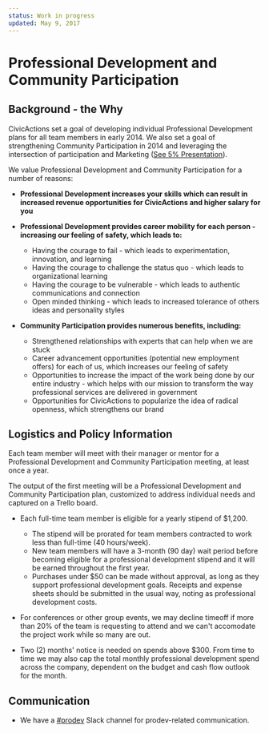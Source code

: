 ```yaml
---
status: Work in progress
updated: May 9, 2017
---
```


# Professional Development and Community Participation

## <a name="background-why"></a>Background - the Why

CivicActions set a goal of developing individual Professional Development plans for all team members in early 2014. We also set a goal of strengthening Community Participation in 2014 and leveraging the intersection of participation and Marketing ([See 5% Presentation](https://docs.google.com/presentation/d/1GuEXsq8m80Sl9Jk2GE_b2oKsk38F11Vc5m7B8M8rGaA/edit#slide=id.g235778c_0_2)).

We value Professional Development and Community Participation for a number of reasons:

* **Professional Development increases your skills which can result in increased revenue opportunities for CivicActions and higher salary for you**

* **Professional Development provides career mobility for each person - increasing our feeling of safety, which leads to:**

    * Having the courage to fail - which leads to experimentation, innovation, and learning
    * Having the courage to challenge the status quo - which leads to organizational learning
    * Having the courage to be vulnerable - which leads to authentic communications and connection
    * Open minded thinking - which leads to increased tolerance of others ideas and personality styles

* **Community Participation provides numerous benefits, including:**

    * Strengthened relationships with experts that can help when we are stuck
    * Career advancement opportunities (potential new employment offers) for each of us, which increases our feeling of safety
    * Opportunities to increase the impact of the work being done by our entire industry - which helps with our mission to transform the way professional services are delivered in government
    * Opportunities for CivicActions to popularize the idea of radical openness, which strengthens our brand

## <a name="logistics-policy"></a>Logistics and Policy Information

Each team member will meet with their manager or mentor for a Professional Development and Community Participation meeting, at least once a year.

The output of the first meeting will be a Professional Development and Community Participation plan, customized to address individual needs and captured on a Trello board.

* Each full-time team member is eligible for a yearly stipend of $1,200.

    * The stipend will be prorated for team members contracted to work less than full-time (40 hours/week).
    * New team members will have a 3-month (90 day) wait period before becoming eligible for a professional development stipend and it will be earned throughout the first year.
    * Purchases under $50 can be made without approval, as long as they support professional development goals. Receipts and expense sheets should be submitted in the usual way, noting as professional development costs.

* For conferences or other group events, we may decline timeoff if more than 20% of the team is requesting to attend and we can't accomodate the project work while so many are out.

* Two (2) months' notice is needed on spends above $300. From time to time we may also cap the total monthly professional development spend across the company, dependent on the budget and cash flow outlook for the month.

## <a name="communication"></a>Communication

* We have a [#prodev](https://civicactions.slack.com/messages/prodev) Slack channel for prodev-related communication.
